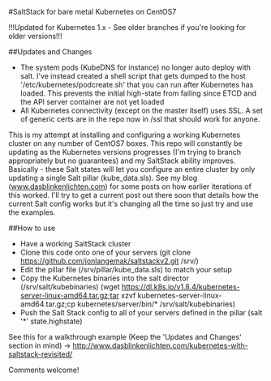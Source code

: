 #SaltStack for bare metal Kubernetes on CentOS7

!!!Updated for Kubernetes 1.x - See older branches if you're looking for older versions!!!

##Updates and Changes
- The system pods (KubeDNS for instance) no longer auto deploy with salt.  I've instead created a shell script that gets dumped to the host '/etc/kubernetes/podcreate.sh' that you can run after Kubernetes has loaded.  This prevents the initial high-state from failing since ETCD and the API server container are not yet loaded
- All Kubernetes connectivity (except on the master itself) uses SSL.  A set of generic certs are in the repo now in /ssl that should work for anyone. 

This is my attempt at installing and configuring a working Kubernetes cluster on any number of CentOS7 boxes. This repo will constantly be updating as the Kubernetes versions progresses (I'm trying to branch appropriately but no guarantees) and my SaltStack ability improves. Basically - these Salt states will let you configure an entire cluster by only updating a single Salt pillar (kube_data.sls). See my blog (www.dasblinkenlichten.com) for some posts on how earlier iterations of this worked. I'll try to get a current post out there soon that details how the current Salt config works but it's changing all the time so just try and use the examples.

##How to use
- Have a working SaltStack cluster
- Clone this code onto one of your servers (git clone https://github.com/jonlangemak/saltstackv2.git /srv/)
- Edit the pillar file (/srv/pillar/kube_data.sls) to match your setup
- Copy the Kubernetes binaries into the salt director (/srv/salt/kubebinaries) (wget https://dl.k8s.io/v1.8.4/kubernetes-server-linux-amd64.tar.gz;tar xzvf kubernetes-server-linux-amd64.tar.gz;cp kubernetes/server/bin/* /srv/salt/kubebinaries)
- Push the Salt Stack config to all of your servers defined in the pillar (salt '*' state.highstate)

See this for a walkthrough example (Keep the 'Updates and Changes' section in mind) -> http://www.dasblinkenlichten.com/kubernetes-with-saltstack-revisited/

Comments welcome!
